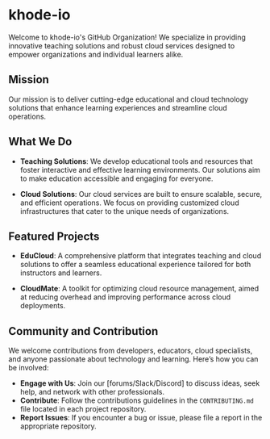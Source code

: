# khode-io

Welcome to khode-io's GitHub Organization! We specialize in providing innovative teaching solutions and robust cloud services designed to empower organizations and individual learners alike.

## Mission

Our mission is to deliver cutting-edge educational and cloud technology solutions that enhance learning experiences and streamline cloud operations.

## What We Do

- **Teaching Solutions**: We develop educational tools and resources that foster interactive and effective learning environments. Our solutions aim to make education accessible and engaging for everyone.
  
- **Cloud Solutions**: Our cloud services are built to ensure scalable, secure, and efficient operations. We focus on providing customized cloud infrastructures that cater to the unique needs of organizations.

## Featured Projects

- **EduCloud**: A comprehensive platform that integrates teaching and cloud solutions to offer a seamless educational experience tailored for both instructors and learners.

- **CloudMate**: A toolkit for optimizing cloud resource management, aimed at reducing overhead and improving performance across cloud deployments.

## Community and Contribution

We welcome contributions from developers, educators, cloud specialists, and anyone passionate about technology and learning. Here’s how you can be involved:

- **Engage with Us**: Join our [forums/Slack/Discord] to discuss ideas, seek help, and network with other professionals.
- **Contribute**: Follow the contributions guidelines in the `CONTRIBUTING.md` file located in each project repository.
- **Report Issues**: If you encounter a bug or issue, please file a report in the appropriate repository.
